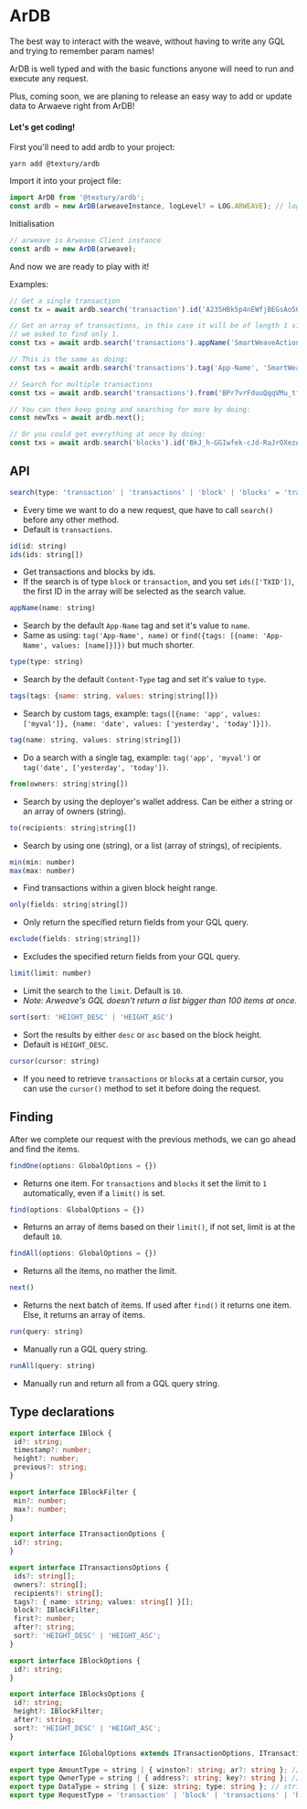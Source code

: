 # ArDB

The best way to interact with the weave, without having to write any GQL and trying to remember param names!

ArDB is well typed and with the basic functions anyone will need to run and execute any request.

Plus, coming soon, we are planing to release an easy way to add or update data to Arwaeve right from ArDB!

#### Let's get coding!
First you'll need to add ardb to your project:
```
yarn add @textury/ardb
```

Import it into your project file:
```js 
import ArDB from '@textury/ardb';
const ardb = new ArDB(arweaveInstance, logLevel? = LOG.ARWEAVE); // logLevel is optional and respects Arweave's logging by default.
```

Initialisation
```js
// arweave is Arweave Client instance
const ardb = new ArDB(arweave);
```
And now we are ready to play with it!

Examples:

```js
// Get a single transaction
const tx = await ardb.search('transaction').id('A235HBk5p4nEWfjBEGsAo56kYsmq7mCCyc5UZq5sgjY').findOne();

// Get an array of transactions, in this case it will be of length 1 since
// we asked to find only 1.
const txs = await ardb.search('transactions').appName('SmartWeaveAction').findOne();

// This is the same as doing:
const txs = await ardb.search('transactions').tag('App-Name', 'SmartWeaveAction').limit(1).find();

// Search for multiple transactions
const txs = await ardb.search('transactions').from('BPr7vrFduuQqqVMu_tftxsScTKUq9ke0rx4q5C9ieQU').find();

// You can then keep going and searching for more by doing:
const newTxs = await ardb.next();

// Or you could get everything at once by doing:
const txs = await ardb.search('blocks').id('BkJ_h-GGIwfek-cJd-RaJrOXezAc0PmklItzzCLIF_aSk36FEjpOBuBDS27D2K_T').findAll();
```

## API
```js
search(type: 'transaction' | 'transactions' | 'block' | 'blocks' = 'transactions')
```
- Every time we want to do a new request, que have to call `search()` before any other method.
- Default is `transactions`.

```js
id(id: string)
ids(ids: string[])
```
- Get transactions and blocks by ids. 
- If the search is of type `block` or `transaction`, and you set `ids(['TXID'])`, the first ID in the array will be selected as the search value.

```js
appName(name: string)
```
- Search by the default `App-Name` tag and set it's value to `name`.
- Same as using: `tag('App-Name', name)` or `find({tags: [{name: 'App-Name', values: [name]}]})` but much shorter.

```js
type(type: string)
```
- Search by the default `Content-Type` tag and set it's value to `type`.

```js
tags(tags: {name: string, values: string|string[]})
```
- Search by custom tags, example: `tags([{name: 'app', values: ['myval']}, {name: 'date', values: ['yesterday', 'today']}])`.

```js
tag(name: string, values: string|string[])
```
- Do a search with a single tag, example: `tag('app', 'myval')` or `tag('date', ['yesterday', 'today'])`.

```js
from(owners: string|string[])
```
- Search by using the deployer's wallet address. Can be either a string or an array of owners (string).

```js
to(recipients: string|string[])
```
- Search by using one (string), or a list (array of strings), of recipients.

```js
min(min: number)
max(max: number)
```
- Find transactions within a given block height range.

```js
only(fields: string|string[])
```
- Only return the specified return fields from your GQL query.

```js
exclude(fields: string|string[])
```
- Excludes the specified return fields from your GQL query.

```js
limit(limit: number)
```
- Limit the search to the `limit`. Default is `10`.
- *Note: Arweave's GQL doesn't return a list bigger than 100 items at once.*

```js
sort(sort: 'HEIGHT_DESC' | 'HEIGHT_ASC')
```
- Sort the results by either `desc` or `asc` based on the block height.
- Default is `HEIGHT_DESC`.

```js
cursor(cursor: string)
```
- If you need to retrieve `transactions` or `blocks` at a certain cursor, you can use the `cursor()` method to set it before doing the request.

## Finding
After we complete our request with the previous methods, we can go ahead and find the items.

```js
findOne(options: GlobalOptions = {})
```
 - Returns one item. For `transactions` and `blocks` it set the limit to `1` automatically, even if a `limit()` is set.

 ```js
 find(options: GlobalOptions = {})
 ```
 - Returns an array of items based on their `limit()`, if not set, limit is at the default `10`.

 ```js
 findAll(options: GlobalOptions = {})
 ```
 - Returns all the items, no mather the limit.

 ```js
 next()
 ```
 - Returns the next batch of items. If used after `find()` it returns one item. Else, it returns an array of items.

 ```js
 run(query: string)
 ```
 - Manually run a GQL query string.

 ```js
 runAll(query: string)
 ```
 - Manually run and return all from a GQL query string.

 ## Type declarations
 ```ts
 export interface IBlock {
  id?: string;
  timestamp?: number;
  height?: number;
  previous?: string;
}

export interface IBlockFilter {
  min?: number;
  max?: number;
}

export interface ITransactionOptions {
  id?: string;
}

export interface ITransactionsOptions {
  ids?: string[];
  owners?: string[];
  recipients?: string[];
  tags?: { name: string; values: string[] }[];
  block?: IBlockFilter;
  first?: number;
  after?: string;
  sort?: 'HEIGHT_DESC' | 'HEIGHT_ASC';
}

export interface IBlockOptions {
  id?: string;
}

export interface IBlocksOptions {
  id?: string;
  height?: IBlockFilter;
  after?: string;
  sort?: 'HEIGHT_DESC' | 'HEIGHT_ASC';
}

export interface IGlobalOptions extends ITransactionOptions, ITransactionsOptions, IBlockOptions, IBlocksOptions {}

export type AmountType = string | { winston?: string; ar?: string }; // string = ar
export type OwnerType = string | { address?: string; key?: string }; // string = address
export type DataType = string | { size: string; type: string }; // string = type
export type RequestType = 'transaction' | 'block' | 'transactions' | 'blocks';
```
